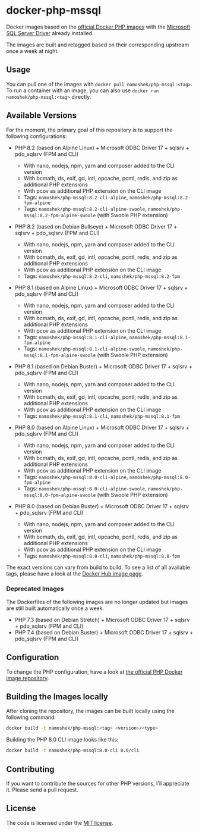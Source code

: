 # docker-php-mssql

Docker images based on the [official Docker PHP images](https://hub.docker.com/_/php/) with
the [Microsoft SQL Server Driver](https://github.com/Microsoft/msphpsql) already installed.

The images are built and retagged based on their corresponding upstream once a week at night.

## Usage

You can pull one of the images with `docker pull namoshek/php-mssql:<tag>`.
To run a container with an image, you can also use `docker run namoshek/php-mssql:<tag>` directly.

## Available Versions

For the moment, the primary goal of this repository is to support the following configurations:

- PHP 8.2 (based on Alpine Linux) + Microsoft ODBC Driver 17 + sqlsrv + pdo_sqlsrv (FPM and CLI)

  - With nano, nodejs, npm, yarn and composer added to the CLI version
  - With bcmath, ds, exif, gd, intl, opcache, pcntl, redis, and zip as additional PHP extensions
  - With pcov as additional PHP extension on the CLI image
  - Tags: `namoshek/php-mssql:8.2-cli-alpine`, `namoshek/php-mssql:8.2-fpm-alpine`
  - Tags: `namoshek/php-mssql:8.2-cli-alpine-swoole`, `namoshek/php-mssql:8.2-fpm-alpine-swoole` (with Swoole PHP extension)

- PHP 8.2 (based on Debian Bullseye) + Microsoft ODBC Driver 17 + sqlsrv + pdo_sqlsrv (FPM and CLI)

  - With nano, nodejs, npm, yarn and composer added to the CLI version
  - With bcmath, ds, exif, gd, intl, opcache, pcntl, redis, and zip as additional PHP extensions
  - With pcov as additional PHP extension on the CLI image
  - Tags: `namoshek/php-mssql:8.2-cli`, `namoshek/php-mssql:8.2-fpm`

- PHP 8.1 (based on Alpine Linux) + Microsoft ODBC Driver 17 + sqlsrv + pdo_sqlsrv (FPM and CLI)

  - With nano, nodejs, npm, yarn and composer added to the CLI version
  - With bcmath, ds, exif, gd, intl, opcache, pcntl, redis, and zip as additional PHP extensions
  - With pcov as additional PHP extension on the CLI image
  - Tags: `namoshek/php-mssql:8.1-cli-alpine`, `namoshek/php-mssql:8.1-fpm-alpine`
  - Tags: `namoshek/php-mssql:8.1-cli-alpine-swoole`, `namoshek/php-mssql:8.1-fpm-alpine-swoole` (with Swoole PHP extension)

- PHP 8.1 (based on Debian Buster) + Microsoft ODBC Driver 17 + sqlsrv + pdo_sqlsrv (FPM and CLI)

  - With nano, nodejs, npm, yarn and composer added to the CLI version
  - With bcmath, ds, exif, gd, intl, opcache, pcntl, redis, and zip as additional PHP extensions
  - With pcov as additional PHP extension on the CLI image
  - Tags: `namoshek/php-mssql:8.1-cli`, `namoshek/php-mssql:8.1-fpm`

- PHP 8.0 (based on Alpine Linux) + Microsoft ODBC Driver 17 + sqlsrv + pdo_sqlsrv (FPM and CLI)

  - With nano, nodejs, npm, yarn and composer added to the CLI version
  - With bcmath, ds, exif, gd, intl, opcache, pcntl, redis, and zip as additional PHP extensions
  - With pcov as additional PHP extension on the CLI image
  - Tags: `namoshek/php-mssql:8.0-cli-alpine`, `namoshek/php-mssql:8.0-fpm-alpine`
  - Tags: `namoshek/php-mssql:8.0-cli-alpine-swoole`, `namoshek/php-mssql:8.0-fpm-alpine-swoole` (with Swoole PHP extension)

- PHP 8.0 (based on Debian Buster) + Microsoft ODBC Driver 17 + sqlsrv + pdo_sqlsrv (FPM and CLI)

  - With nano, nodejs, npm, yarn and composer added to the CLI version
  - With bcmath, ds, exif, gd, intl, opcache, pcntl, redis, and zip as additional PHP extensions
  - With pcov as additional PHP extension on the CLI image
  - Tags: `namoshek/php-mssql:8.0-cli`, `namoshek/php-mssql:8.0-fpm`

The exact versions can vary from build to build.
To see a list of all available tags, please have a look at the [Docker Hub image page](https://hub.docker.com/r/namoshek/php-mssql).

### Deprecated Images

The Dockerfiles of the following images are no longer updated but images are still built automatically once a week.

- PHP 7.3 (based on Debian Stretch) + Microsoft ODBC Driver 17 + sqlsrv + pdo_sqlsrv (FPM and CLI)
- PHP 7.4 (based on Debian Buster) + Microsoft ODBC Driver 17 + sqlsrv + pdo_sqlsrv (FPM and CLI)

## Configuration

To change the PHP configuration, have a look at [the official PHP Docker image repository](https://hub.docker.com/_/php/).

## Building the Images locally

After cloning the repository, the images can be built locally using the following command:

```sh
docker build -t namoshek/php-mssql:<tag> <version>/<type>
```

Building the PHP 8.0 CLI image looks like this:

```sh
docker build -t namoshek/php-mssql:8.0-cli 8.0/cli
```

## Contributing

If you want to contribute the sources for other PHP versions, I'll appreciate it. Please send a pull request.

## License

The code is licensed under the [MIT license](LICENSE).
